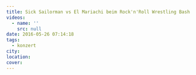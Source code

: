 ```yaml
---
title: Sick Sailorman vs El Mariachi beim Rock'n'Roll Wrestling Bash
videos:
  - name: ''
    src: null
date: 2016-05-26 07:14:18
tags:
  - konzert
city:
location:
cover:
---
```

